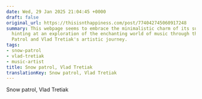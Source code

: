 ```yaml
---
date: Wed, 29 Jan 2025 21:04:45 +0000
draft: false
original_url: https://thisisnthappiness.com/post/774042745060917248
summary: This webpage seems to embrace the minimalistic charm of its subject matter,
  hinting at an exploration of the enchanting world of music through the lens of Snow
  Patrol and Vlad Tretiak's artistic journey.
tags:
- snow-patrol
- vlad-tretiak
- music-artist
title: Snow patrol, Vlad Tretiak
translationKey: Snow patrol, Vlad Tretiak
---
```


Snow patrol, Vlad Tretiak